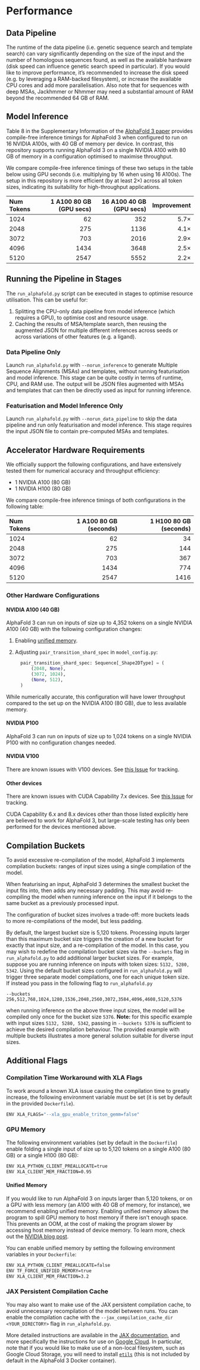 # Performance

## Data Pipeline

The runtime of the data pipeline (i.e. genetic sequence search and template
search) can vary significantly depending on the size of the input and the number
of homologous sequences found, as well as the available hardware (disk speed can
influence genetic search speed in particular). If you would like to improve
performance, it’s recommended to increase the disk speed (e.g. by leveraging a
RAM-backed filesystem), or increase the available CPU cores and add more
parallelisation. Also note that for sequences with deep MSAs, Jackhmmer or
Nhmmer may need a substantial amount of RAM beyond the recommended 64 GB of RAM.

## Model Inference

Table 8 in the Supplementary Information of the
[AlphaFold 3 paper](https://nature.com/articles/s41586-024-07487-w) provides
compile-free inference timings for AlphaFold 3 when configured to run on 16
NVIDIA A100s, with 40 GB of memory per device. In contrast, this repository
supports running AlphaFold 3 on a single NVIDIA A100 with 80 GB of memory in a
configuration optimised to maximise throughput.

We compare compile-free inference timings of these two setups in the table below
using GPU seconds (i.e. multiplying by 16 when using 16 A100s). The setup in
this repository is more efficient (by at least 2×) across all token sizes,
indicating its suitability for high-throughput applications.

Num Tokens | 1 A100 80 GB (GPU secs) | 16 A100 40 GB (GPU secs) | Improvement
:--------- | ----------------------: | -----------------------: | ----------:
1024       | 62                      | 352                      | 5.7×
2048       | 275                     | 1136                     | 4.1×
3072       | 703                     | 2016                     | 2.9×
4096       | 1434                    | 3648                     | 2.5×
5120       | 2547                    | 5552                     | 2.2×

## Running the Pipeline in Stages

The `run_alphafold.py` script can be executed in stages to optimise resource
utilisation. This can be useful for:

1.  Splitting the CPU-only data pipeline from model inference (which requires a
    GPU), to optimise cost and resource usage.
1.  Caching the results of MSA/template search, then reusing the augmented JSON
    for multiple different inferences across seeds or across variations of other
    features (e.g. a ligand).

### Data Pipeline Only

Launch `run_alphafold.py` with `--norun_inference` to generate Multiple Sequence
Alignments (MSAs) and templates, without running featurisation and model
inference. This stage can be quite costly in terms of runtime, CPU, and RAM use.
The output will be JSON files augmented with MSAs and templates that can then be
directly used as input for running inference.

### Featurisation and Model Inference Only

Launch `run_alphafold.py` with `--norun_data_pipeline` to skip the data pipeline
and run only featurisation and model inference. This stage requires the input
JSON file to contain pre-computed MSAs and templates.

## Accelerator Hardware Requirements

We officially support the following configurations, and have extensively tested
them for numerical accuracy and throughput efficiency:

-   1 NVIDIA A100 (80 GB)
-   1 NVIDIA H100 (80 GB)

We compare compile-free inference timings of both configurations in the
following table:

Num Tokens | 1 A100 80 GB (seconds) | 1 H100 80 GB (seconds)
:--------- | ---------------------: | ---------------------:
1024       | 62                     | 34
2048       | 275                    | 144
3072       | 703                    | 367
4096       | 1434                   | 774
5120       | 2547                   | 1416

### Other Hardware Configurations

#### NVIDIA A100 (40 GB)

AlphaFold 3 can run on inputs of size up to 4,352 tokens on a single NVIDIA A100
(40 GB) with the following configuration changes:

1.  Enabling [unified memory](#unified-memory).
1.  Adjusting `pair_transition_shard_spec` in `model_config.py`:

    ```py
      pair_transition_shard_spec: Sequence[_Shape2DType] = (
          (2048, None),
          (3072, 1024),
          (None, 512),
      )
    ```

While numerically accurate, this configuration will have lower throughput
compared to the set up on the NVIDIA A100 (80 GB), due to less available memory.

#### NVIDIA P100

AlphaFold 3 can run on inputs of size up to 1,024 tokens on a single NVIDIA P100
with no configuration changes needed.

#### NVIDIA V100

There are known issues with V100 devices. See
[this Issue](https://github.com/google-deepmind/alphafold3/issues/59) for
tracking.

#### Other devices

There are known issues with CUDA Capability 7.x devices. See
[this Issue](https://github.com/google-deepmind/alphafold3/issues/59) for
tracking.

CUDA Capability 6.x and 8.x devices other than those listed explicitly here are
believed to work for AlphaFold 3, but large-scale testing has only been
performed for the devices mentioned above.

## Compilation Buckets

To avoid excessive re-compilation of the model, AlphaFold 3 implements
compilation buckets: ranges of input sizes using a single compilation of the
model.

When featurising an input, AlphaFold 3 determines the smallest bucket the input
fits into, then adds any necessary padding. This may avoid re-compiling the
model when running inference on the input if it belongs to the same bucket as a
previously processed input.

The configuration of bucket sizes involves a trade-off: more buckets leads to
more re-compilations of the model, but less padding.

By default, the largest bucket size is 5,120 tokens. Processing inputs larger
than this maximum bucket size triggers the creation of a new bucket for exactly
that input size, and a re-compilation of the model. In this case, you may wish
to redefine the compilation bucket sizes via the `--buckets` flag in
`run_alphafold.py` to add additional larger bucket sizes. For example, suppose
you are running inference on inputs with token sizes: `5132, 5280, 5342`. Using
the default bucket sizes configured in `run_alphafold.py` will trigger three
separate model compilations, one for each unique token size. If instead you pass
in the following flag to `run_alphafold.py`

```
--buckets 256,512,768,1024,1280,1536,2048,2560,3072,3584,4096,4608,5120,5376
```

when running inference on the above three input sizes, the model will be
compiled only once for the bucket size `5376`. **Note:** for this specific
example with input sizes `5132, 5280, 5342`, passing in `--buckets 5376` is
sufficient to achieve the desired compilation behaviour. The provided example
with multiple buckets illustrates a more general solution suitable for diverse
input sizes.

## Additional Flags

### Compilation Time Workaround with XLA Flags

To work around a known XLA issue causing the compilation time to greatly
increase, the following environment variable must be set (it is set by default
in the provided `Dockerfile`).

```sh
ENV XLA_FLAGS="--xla_gpu_enable_triton_gemm=false"
```

### GPU Memory

The following environment variables (set by default in the `Dockerfile`) enable
folding a single input of size up to 5,120 tokens on a single A100 (80 GB) or a
single H100 (80 GB):

```sh
ENV XLA_PYTHON_CLIENT_PREALLOCATE=true
ENV XLA_CLIENT_MEM_FRACTION=0.95
```

#### Unified Memory

If you would like to run AlphaFold 3 on inputs larger than 5,120 tokens, or on a
GPU with less memory (an A100 with 40 GB of memory, for instance), we recommend
enabling unified memory. Enabling unified memory allows the program to spill GPU
memory to host memory if there isn't enough space. This prevents an OOM, at the
cost of making the program slower by accessing host memory instead of device
memory. To learn more, check out the
[NVIDIA blog post](https://developer.nvidia.com/blog/unified-memory-cuda-beginners/).

You can enable unified memory by setting the following environment variables in
your `Dockerfile`:

```sh
ENV XLA_PYTHON_CLIENT_PREALLOCATE=false
ENV TF_FORCE_UNIFIED_MEMORY=true
ENV XLA_CLIENT_MEM_FRACTION=3.2
```

### JAX Persistent Compilation Cache

You may also want to make use of the JAX persistent compilation cache, to avoid
unnecessary recompilation of the model between runs. You can enable the
compilation cache with the `--jax_compilation_cache_dir <YOUR_DIRECTORY>` flag
in `run_alphafold.py`.

More detailed instructions are available in the
[JAX documentation](https://jax.readthedocs.io/en/latest/persistent_compilation_cache.html#persistent-compilation-cache),
and more specifically the instructions for use on
[Google Cloud](https://jax.readthedocs.io/en/latest/persistent_compilation_cache.html#persistent-compilation-cache).
In particular, note that if you would like to make use of a non-local
filesystem, such as Google Cloud Storage, you will need to install
[`etils`](https://github.com/google/etils) (this is not included by default in
the AlphaFold 3 Docker container).
